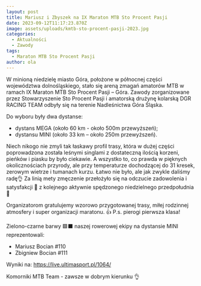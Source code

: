```yaml
---
layout: post
title: Mariusz i Zbyszek na IX Maraton MTB Sto Procent Pasji
date: 2023-09-12T11:17:23.870Z
image: assets/uploads/kmtb-sto-procent-pasji-2023.jpg
categories:
  - Aktualności
  - Zawody
tags:
  - Maraton MTB Sto Procent Pasji
author: ola
---
```

W minioną niedzielę miasto Góra, położone w północnej części województwa dolnośląskiego, stało się areną zmagań amatorów MTB w ramach IX Maraton MTB Sto Procent Pasji – Góra. Zawody zorganizowane przez Stowarzyszenie Sto Procent Pasji  i amatorską drużynę kolarską DGR RACING TEAM odbyły się na terenie Nadleśnictwa Góra Śląska.
<!--more-->

Do wyboru były dwa dystanse:

* dystans MEGA (około 60 km - około 500m przewyższeń);
* dystansu MINI (około 33 km – około 250m przewyższeń).

Niech nikogo nie zmyli tak łaskawy profil trasy, która w dużej części poprowadzona została leśnymi singlami z dostateczną ilością korzeni, pieńków i piasku by było ciekawie. A wszystko to, co prawda w pięknych okolicznościach przyrody, ale przy temperaturze dochodzącej do 31 kresek, zerowym wietrze i tumanach kurzu. Łatwo nie było, ale jak zwykle daliśmy radę👌 Za linią mety zmęczenie przełożyło się na odczucie zadowolenia i satysfakcji 🤗 z kolejnego aktywnie spędzonego niedzielnego przedpołudnia👊

Organizatorom gratulujemy wzorowo przygotowanej trasy, miłej rodzinnej atmosfery i super organizacji maratonu. 👍 P.s. pierogi pierwsza klasa!

Zielono-czarne barwy 🟩⬛️ naszej rowerowej ekipy na dystansie MINI reprezentowali:

* Mariusz Bocian #110
* Zbigniew Bocian #111

Wyniki na: <https://live.ultimasport.pl/1064/>

Komorniki MTB Team - zawsze w dobrym kierunku 👌